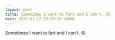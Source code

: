 ```yaml
---
layout: post
title: Sometimes I want to fart and I can't. 😞
date: 2021-01-17 23:19:18 +0000
---
```


Sometimes I want to fart and I can't. 😞

